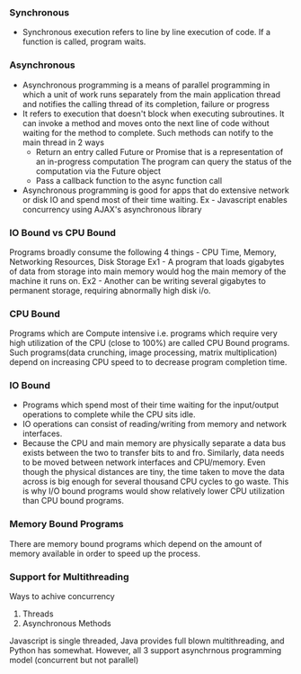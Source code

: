 ### Synchronous
* Synchronous execution refers to line by line execution of code. If a function is called, program waits.

### Asynchronous 
* Asynchronous programming is a means of parallel programming in which a unit of work runs separately from the main application 
thread and notifies the calling thread of its completion, failure or progress
* It refers to execution that doesn't block when executing subroutines. It can invoke a method and moves onto the next 
line of code without waiting for the method to complete. Such methods can notify to the main thread in 2 ways
  * Return an entry called Future or Promise that is a representation of an in-progress computation
    The program can query the status of the computation via the Future object
  * Pass a callback function to the async function call
* Asynchronous programming is good for apps that do extensive network or disk IO and spend most of their time waiting.
Ex - Javascript enables concurrency using AJAX's asynchronous library


### IO Bound vs CPU Bound

Programs broadly consume the following 4 things - CPU Time, Memory, Networking Resources, Disk Storage
Ex1 - A program that loads gigabytes of data from storage into main memory would hog the main memory of the machine it runs on. 
Ex2 - Another can be writing several gigabytes to permanent storage, requiring abnormally high disk i/o.

### CPU Bound
Programs which are Compute intensive i.e. programs which require very high utilization of the CPU (close to 100%) are called CPU Bound programs. Such programs(data crunching, image processing, matrix multiplication) depend on increasing CPU speed to to decrease program completion time.

### IO Bound
* Programs which spend most of their time waiting for the input/output operations to complete while the CPU sits idle.
* IO operations can consist of reading/writing from memory and network interfaces.
* Because the CPU and main memory are physically separate a data bus exists between the two to transfer bits to and fro. Similarly, data needs to be moved between network interfaces and CPU/memory. Even though the physical distances are tiny, the time taken to move the data across is big enough for several thousand CPU cycles to go waste. This is why I/O bound programs would show relatively lower CPU utilization than CPU bound programs.

### Memory Bound Programs
There are memory bound programs which depend on the amount of memory available in order to speed up the process.

### Support for Multithreading
Ways to achive concurrency
1. Threads
2. Asynchronous Methods

Javascript is single threaded, Java provides full blown multithreading, and Python has somewhat. However, all 3 support asynchrnous programming model (concurrent but not parallel)






